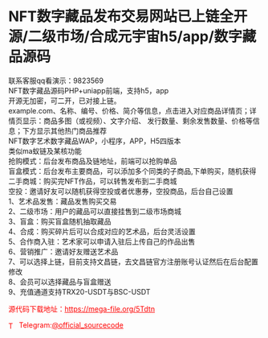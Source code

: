 # NFT数字藏品发布交易网站已上链全开源/二级市场/合成元宇宙h5/app/数字藏品源码

联系客服qq看演示：9823569<br>NFT数字藏品源码PHP+uniapp前端，支持h5，app<br>开源无加密，可二开，已对接上链。<br>example.com、名称、编号、价格、简介等信息，点击进入对应商品详情页；详情页显示：商品多图（或视频）、文字介绍、 发行数量、剩余发售数量、价格等信息；下方显示其他热门商品推荐<br>NFT数字艺术数字藏品WAP，小程序，APP，H5四版本<br>类似ma蚁链及某核功能<br>抢购模式：后台发布商品及链地址，前端可以抢购单品<br>盲盒模式：后台发布主要商品，可以添加多个同类的子商品,下单购买，随机获得<br>二手商城：购买完NFT作品，可以转售发布到二手商城<br>空投：邀请好友可以随机获得空投或者优惠券，空投商品，后台自己设置<br>1、艺术品发售：藏品发售购买交易<br>2、二级市场：用户的藏品可以直接挂售到二级市场商城<br>3、盲盒：购买盲盒随机抽取藏品<br>4、合成：购买碎片后可以合成对应的艺术品，后台灵活设置<br>5、合作商入驻：艺术家可以申请入驻后上传自己的作品出售<br>6、营销推广：邀请好友赠送艺术品<br>7、可以选择上链，目前支持文昌链，去文昌链官方注册账号认证然后在后台配置修改<br>8、会员可以选择藏品与盲盒赠送<br>9、充值通道支持TRX20-USDT与BSC-USDT<br>


<p style="color: red;">源代码下载地址：<a href="https://mega-file.org/5Tdtn" style="color: red;">https://mega-file.org/5Tdtn</a></p><p style="color: red;"><img src="https://cdn-icons-png.flaticon.com/512/2111/2111646.png" alt="Telegram Icon" style="width: 16px; vertical-align: middle; margin-right: 5px;">Telegram:<a href="https://t.me/official_sourcecode" style="color: red;">@official_sourcecode</a></p>